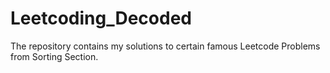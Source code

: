 # Leetcoding_Decoded
The repository contains my solutions to certain famous Leetcode Problems from Sorting Section.
